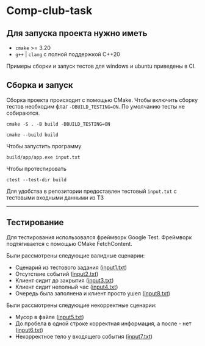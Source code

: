 # Comp-club-task

## Для запуска проекта нужно иметь

- `cmake` >= 3.20
- `g++` | `clang` c полной поддержкой C++20

Примеры сборки и запуск тестов для windows и ubuntu приведены в CI.

## Сборка и запуск

Сборка проекта происходит с помощью CMake. Чтобы включить сборку тестов
необходим флаг `-DBUILD_TESTING=ON`. По умолчанию тесты не собираются.

`cmake -S . -B build -DBUILD_TESTING=ON`

`cmake --build build`

Чтобы запустить программу

`build/app/app.exe input.txt`

Чтобы протестировать

`ctest --test-dir build`

Для удобства в репозитории предоставлен тестовый `input.txt` с тестовыми входными данными из ТЗ

---

## Тестирование

Для тестирования использовался фреймворк Google Test. Фреймворк подтягивается с помощью CMake FetchContent.

Были рассмотрены следующие валидные сценарии:

* Сценарий из тестового задания ([input1.txt](tests/input_files/input1.txt))
* Отсутствие событий ([input2.txt](tests/input_files/input2.txt))
* Клиент сидит до закрытия ([input3.txt](tests/input_files/input3.txt))
* Клиент сидит неполный час ([input4.txt](tests/input_files/input4.txt))
* Очередь была заполнена и клиент просто ушел ([input8.txt](tests/input_files/input8.txt))

Были рассмотрены следующие некорректные сценарии:

* Мусор в файле ([input5.txt](tests/input_files/input5.txt))
* До пробела в одной строке корректная информация, а после - нет ([input6.txt](tests/input_files/input6.txt))
* Некорректное тело у входящего события ([input7.txt](tests/input_files/input7.txt))